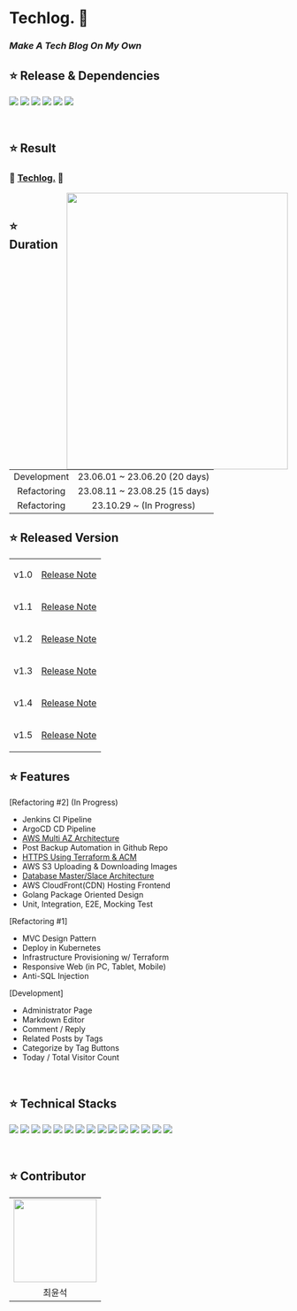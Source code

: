 # Techlog. 🚀

### **_Make A Tech Blog On My Own_**

## ⭐ Release & Dependencies

<img src="https://img.shields.io/badge/1.4-FFFFFF?style=flat&label=release"/> <img src="https://img.shields.io/badge/1.20-00ADD8?style=flat&logo=go&logoColor=white&label=GO"/> <img src="https://img.shields.io/badge/18.0.0-61DAFB?style=flat&logo=react&logoColor=white&label=REACT"/> <img src="https://img.shields.io/badge/24.0.6-2496ED?style=flat&logo=docker&logoColor=white&label=DOCKER"/> <img src="https://img.shields.io/badge/1.28.1-326CE5?style=flat&logo=kubernetes&logoColor=white&label=KUBERNETES"/> <img src="https://img.shields.io/badge/1.5.7-844FBA?style=flat&logo=terraform&logoColor=white&label=TERRAFORM"/> 

</br>

## ⭐ Result

### 🚀 [Techlog.](http://www.choigonyok.com) 🚀

<img align="right" src="https://github.com/choigonyok/blog-project/assets/129271363/e3892e1e-8a0a-4635-837e-1c0c9fd46996" height="500" width="400"/>

</br>

## ⭐ Duration

<table>
<tr>
<td align=center>
Development
</td>
<td align=center>
23.06.01 ~ 23.06.20 (20 days)
</td>
</tr>
<tr>
<td align=center>
Refactoring
</td>
<td align=center>
23.08.11 ~ 23.08.25 (15 days)
</td>
</tr>
<tr>
<td align=center>
Refactoring
</td>
<td align=center>
23.10.29 ~  (In Progress)
</td>
</tr>
</table>

## ⭐ Released Version

<table>
<tr>
<td align=center>
v1.0
</td>
<td align=center>
  
[Release Note](https://github.com/choigonyok/techlog/releases/tag/v1.0)

</td>
</tr>
<tr>
<td align=center>
v1.1
</td>
<td align=center>
  
[Release Note](https://github.com/choigonyok/techlog/releases/tag/v1.1)

</td>
</tr>
<tr>
<td align=center>
v1.2
</td>
<td align=center>
  
[Release Note](https://github.com/choigonyok/techlog/releases/tag/v1.2)

</td>
</tr>
<tr>
<td align=center>
v1.3
</td>
<td align=center>
  
[Release Note](https://github.com/choigonyok/techlog/releases/tag/v1.3)

</td>
</tr>
<tr>
<td align=center>
v1.4
</td>
<td align=center>
  
[Release Note](https://github.com/choigonyok/techlog/releases/tag/v1.4)

</td>
</tr>
<tr>
<td align=center>
v1.5
</td>
<td align=center>
  
[Release Note](https://github.com/choigonyok/techlog/releases/tag/v1.5)

</td>
</tr>
</table>


## ⭐ Features

[Refactoring #2] (In Progress)
* Jenkins CI Pipeline
* ArgoCD CD Pipeline
* [AWS Multi AZ Architecture](https://github.com/choigonyok/techlog-posts/blob/main/AWS%20Multi-AZ%20%EC%95%84%ED%82%A4%ED%85%8D%EC%B2%98%EC%99%80%20Service%20Topology%EC%97%90%20%EB%8C%80%ED%95%98%EC%97%AC.md)
* Post Backup Automation in Github Repo
* [HTTPS Using Terraform & ACM](https://github.com/choigonyok/techlog-posts/blob/main/%ED%85%8C%EB%9D%BC%ED%8F%BC%20%26%20ACM%20%26%20Route53%EB%A1%9C%20HTTPS%20%EA%B5%AC%ED%98%84%20%EC%9E%90%EB%8F%99%ED%99%94%ED%95%98%EA%B8%B0.md)
* AWS S3 Uploading & Downloading Images
* [Database Master/Slace Architecture](https://github.com/choigonyok/techlog-posts/blob/main/MySQL%20%EB%A7%88%EC%8A%A4%ED%84%B0-%EC%8A%AC%EB%A0%88%EC%9D%B4%EB%B8%8C%20Replication%20%EA%B5%AC%EC%84%B1%20%EB%B0%8F%20%EC%9E%90%EB%8F%99%ED%99%94%ED%95%98%EA%B8%B0.md)
* AWS CloudFront(CDN) Hosting Frontend
* Golang Package Oriented Design
* Unit, Integration, E2E, Mocking Test

[Refactoring #1]
* MVC Design Pattern
* Deploy in Kubernetes
* Infrastructure Provisioning w/ Terraform
* Responsive Web (in PC, Tablet, Mobile)
* Anti-SQL Injection

[Development]
* Administrator Page
* Markdown Editor 
* Comment / Reply
* Related Posts by Tags
* Categorize by Tag Buttons
* Today / Total Visitor Count

</br>

## ⭐ Technical Stacks

<img src="https://img.shields.io/badge/Go-00ADD8?style=for-the-badge&logo=Go&logoColor=white"> <img src="https://img.shields.io/badge/Gin-00ADD8?style=for-the-badge&logoColor=white"> <img src="https://img.shields.io/badge/React-61DAFB?style=for-the-badge&logo=React&logoColor=black"> <img src="https://img.shields.io/badge/MySQL-4479A1?style=for-the-badge&logo=mysql&logoColor=white"> <img src="https://img.shields.io/badge/Docker-2496ED?style=for-the-badge&logo=Docker&logoColor=white"> <img src="https://img.shields.io/badge/Kubernetes-326CE5?style=for-the-badge&logo=Kubernetes&logoColor=white"> <img src="https://img.shields.io/badge/Containerd-575757?style=for-the-badge&logo=Containerd&logoColor=white"> <img src="https://img.shields.io/badge/Kubeadm-575757?style=for-the-badge"> <img src="https://img.shields.io/badge/Terraform-7B42BC?style=for-the-badge&logo=Terraform&logoColor=white"> <img src="https://img.shields.io/badge/Nginx-009639?style=for-the-badge&logo=Nginx&logoColor=white"> <img src="https://img.shields.io/badge/HAProxy-2496ED?style=for-the-badge&logoColor=white"> <img src="https://img.shields.io/badge/Git-F05032?style=for-the-badge&logo=Git&logoColor=white"> <img src="https://img.shields.io/badge/Github-181717?style=for-the-badge&logo=Github&logoColor=white"> <img src="https://img.shields.io/badge/AWS-FF9900?style=for-the-badge&logo=Amazon&logoColor=white"> <img src="https://img.shields.io/badge/ROUTE53-4053D6?style=for-the-badge&logo=Amazon&logoColor=white">

</br>

## ⭐ Contributor

<table>
<tr>
<td align=center>
<img src="https://github.com/choigonyok/blog-project/assets/129271363/40334291-9fab-44f1-bacd-f06b56a0242d" height="150" width="150"/>
</td>
</tr>
<tr>
<td align=center>
최윤석
</td>
</tr>
</table>
